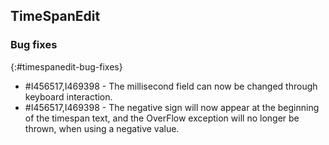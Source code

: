 ## TimeSpanEdit  

### Bug fixes
{:#timespanedit-bug-fixes}

* \#I456517,I469398 - The millisecond field can now be changed through keyboard interaction.
* \#I456517,I469398 - The negative sign will now appear at the beginning of the timespan text, and the OverFlow exception will no longer be thrown, when using a negative value.
